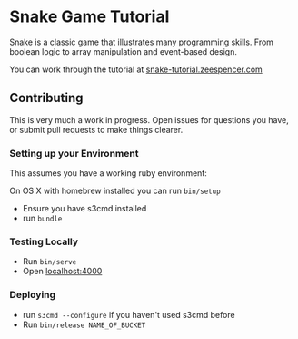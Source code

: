 # Snake Game Tutorial

Snake is a classic game that illustrates many programming skills. From boolean
logic to array manipulation and event-based design.

You can work through the tutorial at
[snake-tutorial.zeespencer.com](http://snake-tutorial.zeespencer.com)

## Contributing

This is very much a work in progress. Open issues for questions you have, or
submit pull requests to make things clearer.

### Setting up your Environment
This assumes you have a working ruby environment:

On OS X with homebrew installed you can run `bin/setup`

* Ensure you have s3cmd installed
* run `bundle`

### Testing Locally
* Run `bin/serve`
* Open [localhost:4000](http://localhost:4000)

### Deploying
* run `s3cmd --configure` if you haven't used s3cmd before
* Run `bin/release NAME_OF_BUCKET`
